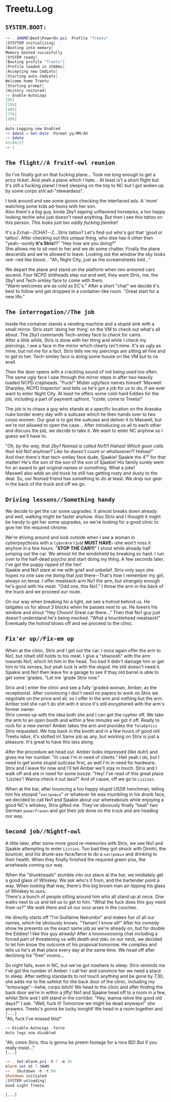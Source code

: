 # Treetu.Log

## `SYSTEM.BOOT:`
```powershell
~> . $HOME\Boot\PowerOn.ps1 -Profile "Treetu"
[SYSYTEM initializing]
[Booting into memory]
Memory booted succesfully
[SYSTEM ready]
[Booting profile "Treetu"]
[Profile loaded in 1508ms]
[Accepting new CmdLets]
[Starting auto CmdLets]
Welcome home Treetu
[Starting prompt]
[History restored] 
~> Enable-AutoLogs
[0%]
[15%]
[40%]
[77%]
[99%]
........................
Auto Logging now Enabled
~> $date = Get-Date -Format yy/MM/dd
~> $date
43/04/27
~> |
```  

## `The flight//A fruitf-owl reunion`  
So I've finally got on that fucking plane... Took me long enough to get a pricy ticket. And yeah a plane which I hate... At least is't a short flight but it's still a fucking plane! I tried sleeping on the trip to NC but I got woken up by some corpo shit ad-"stewardess". 
  
I look around and see some goons checking the interfaced ads. A 'mom' watching some kids ad-toons with her son.  
Also there's a big guy, kinda 2by1 sipping unflavored horsepiss, a too happy looking techie who just doesn't need anything. But then I see this tattoo on this person. *This looks just too oddly fucking familiar*!
  
It's a Zchat--ZCHAT--Z...Strix tattoo? Let's find out who's got that 'good ol tattoo'. After checking out this unique thing, who else has it other then "yeah--surely **it's Strix**!!!" "Hey how are you doing?"  
She allows me to sit next to her and we do some chatter.
Finally the plane descends and we're allowed to leave. Looking out the window the sky looks red--red like blood... "Ah, Night City, just as the screamsheets told..."
  
We depart the plane and stand on the platform when two armored cars ascend. Four NCPD shitheads step out and well, they want Strix, me, the 2by1 and Tech-smiley face to come with them.  
"Warm welcomes are as cold as EC's." After a short "chat" we decide it's best to follow and get dropped in a container-like room. "Great start for a new life."
  
## `The interrogation//The job`  
Inside the container stands a vending machine and a stupid sink with a small mirror. Strix start 'doing her thing' on the VM to check out what's all about.
The 2by1 commands Tech-smiley face to check for cams.  
After a little while, Strix is done with her thing and while I check my piercings, I see a face in the mirror which clearly isn't mine. It's as ugly as mine, but not me for a fact. Strix tells me my piercings are sitting all fine and to get to her. Tech-smiley face is doing some hussle on the VM but to no avail.
  
Then the door opens with a crackling sound of not being used too often. The same ugly face I saw through the mirror steps in after two heavily loaded NCPD crapheads. "Fuck!" 
Mister uglyface names himself 'Maxwell Sharpley, NCPD Inspector' and tells us he's got a job for us to do, if we ever want to enter Night City. At least he offers some cold-hard Eddies for the job, including a part of payment upfront. "*`€$500`*, come to Treetu!"  
  
The job is to chase a guy who stands at a specific location on the Arasaka nuke border every day with a suitcase which he then hands over to two corpo women. Our goal is to get the suitcase and deliver it to Maxwell, but we're not allowed to open the case... After introducing us all to each other and discuss the job, we decide to take it. We want to enter NC anyhow so I guess we'll have to.  
  
"*Oh, by the way, that 2by1 Nomad is called No1!!! Hahaa! Which goon calls their kid No1 anyhow!? Like he doesn't count or whatsoever!? Hahaa!*"  
And then there's that tech-smiley face dude, Sjaakie! Sjaakie the 4<sup>*`th`*</sup> for that matter! He's the son of the son of the son of Sjaakie! His family surely went for an award to get original names or something. What a joke!  
Maxwell also adds an old truck he still has getting rusty and dusty to the deal. So, our Nomad friend has something to do at least. We drop our gear in the back of the truck and off we go.  
  
## `Driving lessons//Something handy`  
We decide to get the car some upgrades. It almost breaks down already and well, walking might be faster anyhow. Also Strix and I thought it might be handy to get her some upgrades, so we're looking for a good clinic to give her the required chrome.  
  
We're driving around and look outside when I see a woman in cyberpsychosis with a `CyberArm` I just **MUST HAVE**--she won't miss it anyhow in a few hours. "**STOP THE CAR!!!**" I shout while already half jumping out the car. We almost hit the windshield by breaking so hard. I run over to the half-dead psycho and start doing my thing. A few seconds later, I've got the puppy ripped of the her!  
Sjaakie and No1 stare at me with grief and unbelief. Strix only says she hopes no one saw me doing that just there--That's how I remember my girl, always on tense. I offer meatsack-arm No1 the arm, but strangely enough he's good with his meat. "Odd one, this No1." I throw the arm in the back of the truck and we proceed our route.    
  
On our way when breaking for a light, we see a hotrod behind us. He tailgates us for about 3 blocks when he passes next to us. He lowers his window and shout "Hey Choom! Great car there..." Then that No1 guy just doesn't understand he's being mocked. "What a knucklehead meatsack!" Eventually the hotrod blows off and we proceed to the clinic.  
  
## `Fix'er up//Fix-em up`
When at the clinic, Strix and I get out the car. I once again offer the arm to No1, but nitwit still holds to his meat. I give a "shwoosh" with the arm towards No1, which hit him in the head. Too bad it didn't damage him or get him to his senses, but yeah luck is with the stupid. He still doesn't need it. Sjaakie and No1 then leave for a garage to see if thay old barrel is able to get some 'grades. "Let me 'grade Strix now."  
  
Strix and I enter the clinic and see a fully 'graded woman, Amber, as the receptionist. After convincing I don't need no papers to work on Strix we negotiate on the price and all, so I offer in the arm and nothing but the arm. Amber told she can't do shit with it since it's still encyphered with the arm's former owner.  
Strix comes up with the idea both she and I can get the cypher off. We take the arm to an open booth and within a few minutes we got it off. Ready to rock for a new owner! Amber takes the arm and provides the `TeleOptics` Strix requested. We hop back in the booth and in a few hours of good old Treetu labor, it's slotted in! Same job as any, but working on Strix is just a pleasure. It's great to have this lass along.
  
After the procedure we head out. Amber looks impressed (like duh!) and gives me her number. "In case I'm in need of clients." Hell yeah I do, but I need to get some stupid suitcase first, as well I'm in need for hardware. Strix and I leave for now and I'll tell Amber we'll stay in touch. Strix and I walk off and are in need for some booze. "Hey! I've read of this great place 'Lizzies'! Wanna check it out lass?" And of cause, off we go to `Lizzies`.  
  
When at the bar, after bouncing a too happy stupid USSR henchman, telling him his stoopid "`настровья`" or whatever he was mumbling in his drunk face, we decided to call No1 and Sjaakie about our whereabouts while enjoying a good NC's whiskey, Strix gifted me. They've obviously finally "beat" two German `powerfrauen` and got their job done on the truck and are heading our way.  
  
## `Second job//Nightf-owl`
A little later, after some more good re-memories with Strix, we see No1 and Sjaakie attempting to enter `Lizzies`. Too bad they got struck with Dimitri, the bouncer, and his drunk-ass-face/farce to do a `настровья` and drinking to their health. When they finally finished the required green piss, the arseheads coming our way.  
  
When the "drunkheads" stumble into our place at the bar, we imidiately get a good glass of Whiskey. We ask who's it from, and the bartender point a way. When looking that way, there's this big brown man air-tipping his glass of Whiskey to ours.  
There's a bunch of people sitting around him who all stand up at once. One walks next to us and tell us to get to him. "What the fuck does this guy need from us?" We walk there and sit our sour arses in the couches.  
  
He directly starts off "I'm Guillaime Nekumbo" and makes fun of all our names, which he obviously knows. "Yaman! I know all!" After his comedy show he presents us the exact same job as we're already on, but for double the Eddies! I like this guy already! After a looooooooong chat including a forced part of threatening us with death and `VDBs` on our neck, we decided to let him know the outcome of his proposal tomorrow. He complies and tells us he's at that place every day at the same time. We head off after declining his "free" rooms...  
  
So night falls, even in NC, but we've got nowhere to sleep. Strix reminds me I've got the number of Amber. I call her and convince her we need a place to sleep. After setting standards to not touch anything and be gone by 7.30, she adds me to the safelist for the back door of the clinic, including my "entourage"--hehe, corpo bitch! We head to the clinic and after finding the back door we're in within a jiffy! No1 and Sjaakie head off to a room in a few, whilst Strix and I still stand in the corridor. "Hey, wanna relive the good old days?" I ask. "Well, fuck it! Tomorrow we might be dead anyways!" she answers. Treetu's gonna be lucky tonight! We head in a room together and `[...]`  
"Ah, fuck I've missed this!"  
```powershell
~> Disable-AutoLogs -force
Auto logs now disabled
```
"Ah, cmon Strix, this is gonna be preem footage for a nice BD! But if you really insist..."  
`[...]`  
```powershell
~> . Set-Alarm.ps1 -h 7 -m 30
Alarm set at 7.30AM
~> . Shutdown -h -t 00
Shutdown initiated
[SYSTEM unloading]
Good night Treetu
```  
`[...]`  
  
